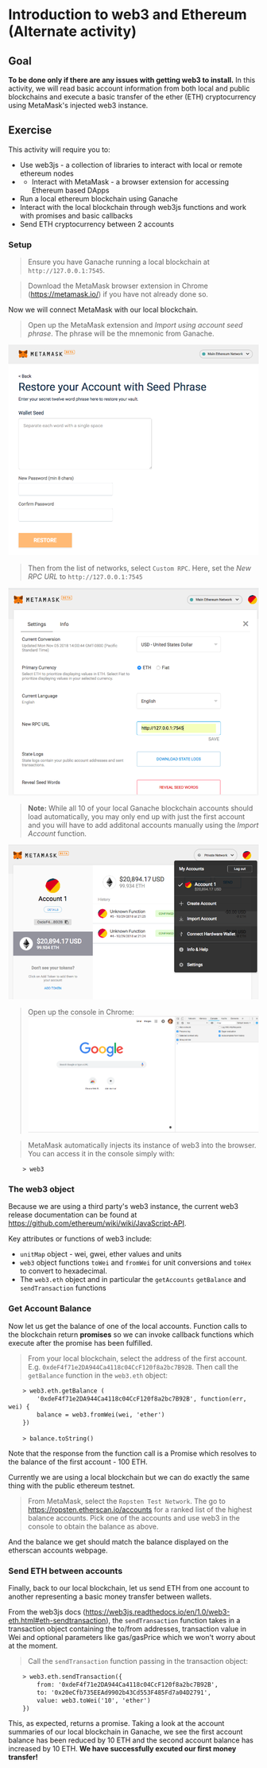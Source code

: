 # Introduction to web3 and Ethereum (Alternate activity)
## Goal
**To be done only if there are any issues with getting web3 to install.** In this activity, we will read basic account information from both local and public blockchains and execute a basic transfer of the ether (ETH) cryptocurrency using MetaMask's injected web3 instance. 

## Exercise
This activity will require you to:
* Use web3js - a collection of libraries to interact with local or remote ethereum nodes
* * Interact with MetaMask - a browser extension for accessing Ethereum based DApps 
* Run a local ethereum blockchain using Ganache
* Interact with the local blockchain through web3js functions and work with promises and basic callbacks
* Send ETH cryptocurrency between 2 accounts

### Setup
> Ensure you have Ganache running a local blockchain at `http://127.0.0.1:7545`.

> Download the MetaMask browser extension in Chrome (https://metamask.io/) if you have not already done so.

Now we will connect MetaMask with our local blockchain. 

> Open up the MetaMask extension and *Import using account seed phrase*. The phrase will be the mnemonic from Ganache. 

![Import using account seed phrase](images/MetaMask_restore_seed_phrase.png)

>Then from the list of networks, select `Custom RPC`. Here, set the *New RPC URL* to `http://127.0.0.1:7545`

![Set new RPC](images/MetaMask_set_rpc.png)

>**Note:** While all 10 of your local Ganache blockchain accounts should load automatically, you may only end up with just the first account and you will have to add additonal accounts manually using the *Import Account* function.

![Import account](images/MetaMask_import_account.png)

> Open up the console in Chrome:
![Chrome console](images/Chrome_console.png)


> MetaMask automatically injects its instance of web3 into the browser. You can access it in the console simply with:
``` 
    > web3
```

### The web3 object
Because we are using a third party's web3 instance, the current web3 release documentation can be found at https://github.com/ethereum/wiki/wiki/JavaScript-API.

Key attributes or functions of web3 include:
* `unitMap` object - wei, gwei, ether values and units
* `web3` object functions `toWei` and `fromWei` for unit conversions and `toHex` to convert to hexadecimal.
* The `web3.eth` object and in particular the `getAccounts` `getBalance` and `sendTransaction`  functions

### Get Account Balance

Now let us get the balance of one of the local accounts. Function calls to the blockchain return **promises** so we can invoke callback functions which execute after the promise has been fulfilled. 

> From your local blockchain, select the address of the first account. E.g. `0xdeF4f71e2DA944Ca4118c04CcF120f8a2bc7B92B`. Then call the `getBalance` function in the `web3.eth` object:
```
    > web3.eth.getBalance (
        '0xdeF4f71e2DA944Ca4118c04CcF120f8a2bc7B92B', function(err, wei) {
        balance = web3.fromWei(wei, 'ether')
    })

    > balance.toString()
```
Note that the response from the function call is a Promise which resolves to the balance of the first account - 100 ETH. 

Currently we are using a local blockchain but we can do exactly the same thing with the public ethereum testnet. 

> From MetaMask, select the `Ropsten Test Network`. The go to https://ropsten.etherscan.io/accounts for a ranked list of the highest balance accounts. 
> Pick one of the accounts and use web3 in the console to obtain the balance as above. 

And the balance we get should match the balance displayed on the etherscan accounts webpage. 

### Send ETH between accounts

Finally, back to our local blockchain, let us send ETH from one account to another representing a basic money transfer between wallets. 


From the web3js docs (https://web3js.readthedocs.io/en/1.0/web3-eth.html#eth-sendtransaction), the `sendTransaction` function takes in a transaction object containing the to/from addresses, transaction value in Wei and optional parameters like gas/gasPrice which we won't worry about at the moment. 

> Call the `sendTransaction` function passing in the transaction object:
```
    > web3.eth.sendTransaction({
        from: '0xdeF4f71e2DA944Ca4118c04CcF120f8a2bc7B92B',
        to: '0x20eCfb735EEAd9902b43Cd553F485Fd7a04D2791',
        value: web3.toWei('10', 'ether')
    })
```
This, as expected, returns a promise. Taking a look at the account summaries of our local blockchain in Ganache, we see the first account balance has been reduced by 10 ETH and the second account balance has increased by 10 ETH. **We have successfully excuted our first money transfer!**